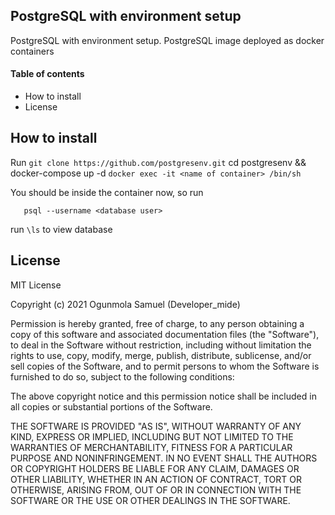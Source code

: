 ## PostgreSQL with environment setup ##
PostgreSQL with environment setup. PostgreSQL image deployed as docker containers


#### Table of contents ####
 - How to install 
 - License

## How to install ##

Run 
     ```
          git clone https://github.com/postgresenv.git
     ```
          cd postgresenv && docker-compose up -d
     ```
          docker exec -it <name of container> /bin/sh 
     ```

You should be inside the container now, so run 
   ``` 
      psql --username <database user>
   ```

run 
`\ls`
to view database


## License ##
MIT License

Copyright (c) 2021 Ogunmola Samuel (Developer_mide)

Permission is hereby granted, free of charge, to any person obtaining a copy
of this software and associated documentation files (the "Software"), to deal
in the Software without restriction, including without limitation the rights
to use, copy, modify, merge, publish, distribute, sublicense, and/or sell
copies of the Software, and to permit persons to whom the Software is
furnished to do so, subject to the following conditions:

The above copyright notice and this permission notice shall be included in all
copies or substantial portions of the Software.

THE SOFTWARE IS PROVIDED "AS IS", WITHOUT WARRANTY OF ANY KIND, EXPRESS OR
IMPLIED, INCLUDING BUT NOT LIMITED TO THE WARRANTIES OF MERCHANTABILITY,
FITNESS FOR A PARTICULAR PURPOSE AND NONINFRINGEMENT. IN NO EVENT SHALL THE
AUTHORS OR COPYRIGHT HOLDERS BE LIABLE FOR ANY CLAIM, DAMAGES OR OTHER
LIABILITY, WHETHER IN AN ACTION OF CONTRACT, TORT OR OTHERWISE, ARISING FROM,
OUT OF OR IN CONNECTION WITH THE SOFTWARE OR THE USE OR OTHER DEALINGS IN THE
SOFTWARE.


